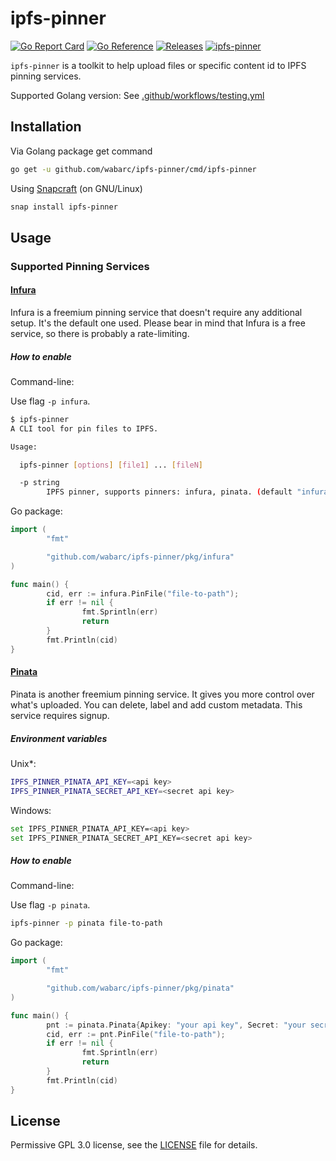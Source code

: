 # ipfs-pinner

[![Go Report Card](https://goreportcard.com/badge/github.com/wabarc/ipfs-pinner)](https://goreportcard.com/report/github.com/wabarc/ipfs-pinner)
[![Go Reference](https://img.shields.io/badge/godoc-reference-blue.svg)](https://pkg.go.dev/github.com/wabarc/ipfs-pinner)
[![Releases](https://img.shields.io/github/v/release/wabarc/ipfs-pinner.svg?include_prereleases&color=blue)](https://github.com/wabarc/ipfs-pinner/releases)
[![ipfs-pinner](https://snapcraft.io/ipfs-pinner/badge.svg)](https://snapcraft.io/ipfs-pinner)

`ipfs-pinner` is a toolkit to help upload files or specific content id to IPFS pinning services.

Supported Golang version: See [.github/workflows/testing.yml](./.github/workflows/testing.yml)

## Installation

Via Golang package get command

```sh
go get -u github.com/wabarc/ipfs-pinner/cmd/ipfs-pinner
```

Using [Snapcraft](https://snapcraft.io/ipfs-pinner) (on GNU/Linux)

```sh
snap install ipfs-pinner
```

## Usage

### Supported Pinning Services

#### [Infura](https://infura.io)

Infura is a freemium pinning service that doesn't require any additional setup.
It's the default one used. Please bear in mind that Infura is a free service,
so there is probably a rate-limiting.

##### How to enable

Command-line:

Use flag `-p infura`.
<!-- markdownlint-disable-file MD010 -->
```sh
$ ipfs-pinner
A CLI tool for pin files to IPFS.

Usage:

  ipfs-pinner [options] [file1] ... [fileN]

  -p string
    	IPFS pinner, supports pinners: infura, pinata. (default "infura")
```
<!-- markdownlint-enable-file MD010 -->

Go package:
```go
import (
        "fmt"

        "github.com/wabarc/ipfs-pinner/pkg/infura"
)

func main() {
        cid, err := infura.PinFile("file-to-path");
        if err != nil {
                fmt.Sprintln(err)
                return
        }
        fmt.Println(cid)
}
```

#### [Pinata](https://pinata.cloud)

Pinata is another freemium pinning service. It gives you more control over
what's uploaded. You can delete, label and add custom metadata. This service
requires signup.

##### Environment variables

Unix*:
```sh
IPFS_PINNER_PINATA_API_KEY=<api key>
IPFS_PINNER_PINATA_SECRET_API_KEY=<secret api key>
```

Windows:
```sh
set IPFS_PINNER_PINATA_API_KEY=<api key>
set IPFS_PINNER_PINATA_SECRET_API_KEY=<secret api key>
```

##### How to enable

Command-line:

Use flag `-p pinata`.
```sh
ipfs-pinner -p pinata file-to-path
```

Go package:
```go
import (
        "fmt"

        "github.com/wabarc/ipfs-pinner/pkg/pinata"
)

func main() {
        pnt := pinata.Pinata{Apikey: "your api key", Secret: "your secret key"}
        cid, err := pnt.PinFile("file-to-path");
        if err != nil {
                fmt.Sprintln(err)
                return
        }
        fmt.Println(cid)
}
```
## License

Permissive GPL 3.0 license, see the [LICENSE](https://github.com/wabarc/ipfs-pinner/blob/main/LICENSE) file for details.
